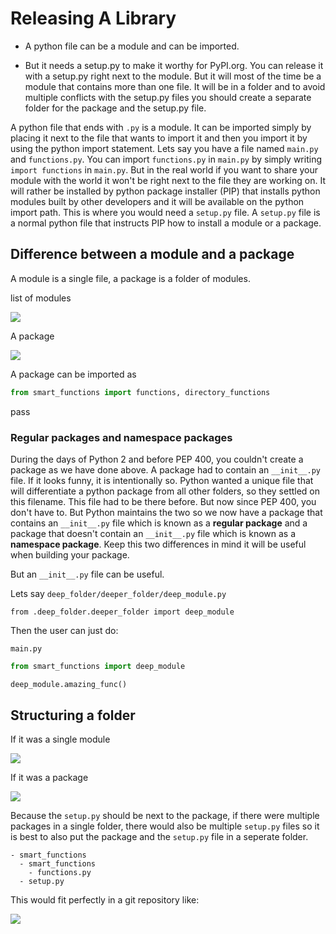 # Releasing A Library

* A python file can be a module and can be imported.

* But it needs a setup.py to make it worthy for PyPI.org. You can release it with a setup.py right next to the module. But it will most of the time be a module that contains more than one file. It will be in a folder and to avoid multiple conflicts with the setup.py files you should create a separate folder for the package and the setup.py file.

A python file that ends with `.py` is a module. It can be imported simply by placing it next to the file that wants to import it and then you import it by using the python import statement. Lets say you have a file named `main.py` and `functions.py`. You can import `functions.py` in `main.py` by simply writing `import functions` in `main.py`. But in the real world if you want to share your module with the world it won't be right next to the file they are working on. It will rather be installed by python package installer (PIP) that installs python modules built by other developers and it will be available on the python import path. This is where you would need a `setup.py` file. A `setup.py` file is a normal python file that instructs PIP how to install a module or a package.



## Difference between a module and a package

A module is a single file, a package is a folder of modules.

list of modules

![](E:\GitHub\Articulae\mds\educative\releasing_a_library\Screenshot%202023-07-05%20103652.png)

A package

![](E:\GitHub\Articulae\mds\educative\releasing_a_library\Screenshot%202023-07-05%20103722.png)

A package can be imported as

```python
from smart_functions import functions, directory_functions
```

pass

### Regular packages and namespace packages

During the days of Python 2 and before PEP 400, you couldn't create a package as we have done above. A package had to contain an `__init__.py` file. If it looks funny, it is intentionally so. Python wanted a unique file that will differentiate a python package from all other folders, so they settled on this filename. This file had to be there before. But now since PEP 400, you don't have to. But Python maintains the two so we now have a package that contains an `__init__.py` file which  is known as a **regular package** and a package that doesn't contain an `__init__.py` file which is known as a **namespace package**. Keep this two differences in mind it will be useful when building your package.

But an `__init__.py` file can be useful.

Lets say `deep_folder/deeper_folder/deep_module.py`

```shell
from .deep_folder.deeper_folder import deep_module

```

Then the user can just do:

`main.py`

```python
from smart_functions import deep_module

deep_module.amazing_func()
```



## Structuring a folder

If it was a single module



![](E:\GitHub\Articulae\mds\educative\releasing_a_library\Screenshot%202023-07-05%20095438.png)



If it was a package

![](E:\GitHub\Articulae\mds\educative\releasing_a_library\Screenshot%202023-07-05%20102053.png)

Because the `setup.py` should be next to the package, if there were multiple packages in a single folder, there would also be multiple `setup.py` files so it is best to also put the package and the `setup.py` file in a seperate folder.

```shell
- smart_functions
  - smart_functions
    - functions.py
  - setup.py
```

This would fit perfectly in a git repository like:

![](E:\GitHub\Articulae\mds\educative\releasing_a_library\Screenshot%202023-07-05%20140158.png)
